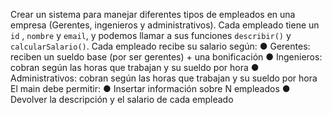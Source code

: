 Crear un sistema para manejar diferentes tipos de empleados en una empresa 
(Gerentes, ingenieros y administrativos).
Cada empleado tiene un `id` , `nombre` y `email`, y podemos llamar a sus funciones 
`describir()` y `calcularSalario()`.
Cada empleado recibe su salario según:
● Gerentes: reciben un sueldo base (por ser gerentes) + una bonificación
● Ingenieros: cobran según las horas que trabajan y su sueldo por hora
● Administrativos: cobran según las horas que trabajan y su sueldo por hora
El main debe permitir:
● Insertar información sobre N empleados
● Devolver la descripción y el salario de cada empleado
